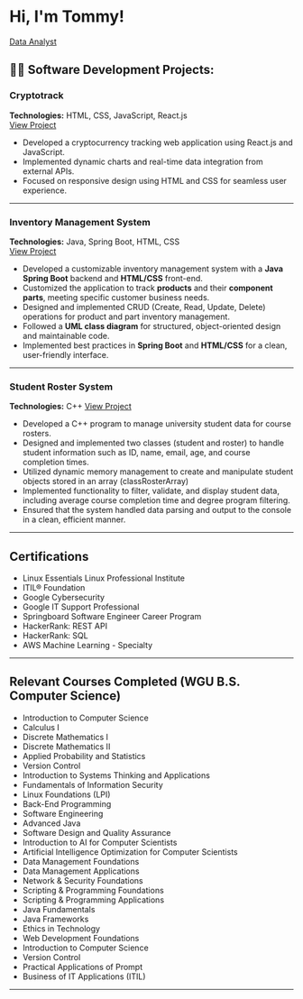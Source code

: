 # Hi, I'm Tommy!  
[Data Analyst](https://github.com/TommyAshworth)

## 👨‍💻 Software Development Projects:

### **Cryptotrack**  
**Technologies:** HTML, CSS, JavaScript, React.js  
[View Project](https://tommyashworth.github.io/Cryptotrack/)  
- Developed a cryptocurrency tracking web application using React.js and JavaScript.  
- Implemented dynamic charts and real-time data integration from external APIs.  
- Focused on responsive design using HTML and CSS for seamless user experience.

---

### **Inventory Management System**  
**Technologies:** Java, Spring Boot, HTML, CSS  
[View Project](https://github.com/TommyAshworth/InventoryManagementSystem)
- Developed a customizable inventory management system with a **Java Spring Boot** backend and **HTML/CSS** front-end.  
- Customized the application to track **products** and their **component parts**, meeting specific customer business needs.  
- Designed and implemented CRUD (Create, Read, Update, Delete) operations for product and part inventory management.  
- Followed a **UML class diagram** for structured, object-oriented design and maintainable code.  
- Implemented best practices in **Spring Boot** and **HTML/CSS** for a clean, user-friendly interface.

---

### **Student Roster System**
**Technologies:** C++
[View Project](https://github.com/TommyAshworth/Student_Roster_Management)
- Developed a C++ program to manage university student data for course rosters.
- Designed and implemented two classes (student and roster) to handle student information such as ID, name, email, age, and course completion times.
- Utilized dynamic memory management to create and manipulate student objects stored in an array (classRosterArray)
- Implemented functionality to filter, validate, and display student data, including average course completion time and degree program filtering.
- Ensured that the system handled data parsing and output to the console in a clean, efficient manner.

---

## Certifications

- Linux Essentials Linux Professional Institute
- ITIL® Foundation  
- Google Cybersecurity  
- Google IT Support Professional  
- Springboard Software Engineer Career Program  
- HackerRank: REST API  
- HackerRank: SQL
- AWS Machine Learning - Specialty

---

## Relevant Courses Completed (WGU B.S. Computer Science)

- Introduction to Computer Science
- Calculus I
- Discrete Mathematics I
- Discrete Mathematics II
- Applied Probability and Statistics
- Version Control
- Introduction to Systems Thinking and Applications
- Fundamentals of Information Security
- Linux Foundations (LPI)
- Back-End Programming
- Software Engineering
- Advanced Java
- Software Design and Quality Assurance
- Introduction to AI for Computer Scientists
- Artificial Intelligence Optimization for Computer Scientists
- Data Management Foundations  
- Data Management Applications  
- Network & Security Foundations  
- Scripting & Programming Foundations  
- Scripting & Programming Applications  
- Java Fundamentals
- Java Frameworks  
- Ethics in Technology  
- Web Development Foundations  
- Introduction to Computer Science  
- Version Control  
- Practical Applications of Prompt  
- Business of IT Applications (ITIL)  

---

<!--  
**TommyAshworth/tommyashworth** is a ✨ _special_ ✨ repository because its `README.md` (this file) appears on your GitHub profile.

Here are some ideas to get you started:

- 🔭 I’m currently working on ...
- 🌱 I’m currently learning ...
- 👯 I’m looking to collaborate on ...
- 🤔 I’m looking for help with ...
- 💬 Ask me about ...
- 📫 How to reach me: ...
- 😄 Pronouns: ...
- ⚡ Fun fact: ...
-->

